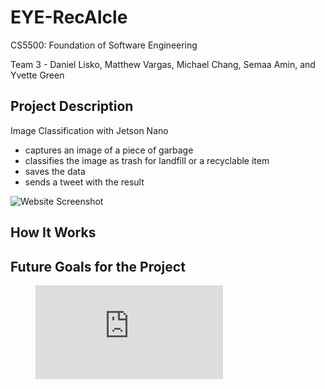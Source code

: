 # EYE-RecAIcle

CS5500: Foundation of Software Engineering

Team 3 - Daniel Lisko, Matthew Vargas, Michael Chang, Semaa Amin, and Yvette Green

## Project Description
Image Classification with Jetson Nano 
 - captures an image of a piece of garbage 
 - classifies the image as trash for landfill or a recyclable item
 - saves the data 
 - sends a tweet with the result

![Website Screenshot](https://github.com/greeny90/recycle-ai/blob/main/logo.png)

## How It Works

## Future Goals for the Project



<!-- blank line -->
<figure class="video_container">
  <iframe src="https://www.youtube.com/embed/cEYqT4EonIw" frameborder="0" allowfullscreen="true"> </iframe>
</figure>
<!-- blank line -->
